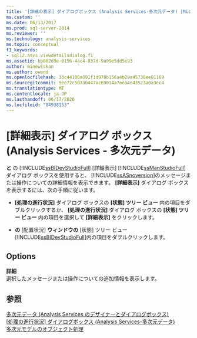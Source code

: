 ```yaml
---
title: '[詳細の表示] ダイアログボックス (Analysis Services-多次元データ) |Microsoft Docs'
ms.custom: ''
ms.date: 06/13/2017
ms.prod: sql-server-2014
ms.reviewer: ''
ms.technology: analysis-services
ms.topic: conceptual
f1_keywords:
- sql12.asvs.viewdetailsdialog.f1
ms.assetid: bb062d9e-0156-4ac4-837d-9a99e5dd5e93
author: minewiskan
ms.author: owend
ms.openlocfilehash: 33c44106a091f1d970b156a4b29a45738ee81169
ms.sourcegitcommit: 9ee72c507ab447ac69014a7eea4e43523a0a3ec4
ms.translationtype: MT
ms.contentlocale: ja-JP
ms.lasthandoff: 06/17/2020
ms.locfileid: "84938153"
---
```

# <a name="view-details-dialog-box-analysis-services---multidimensional-data"></a>[詳細表示] ダイアログ ボックス (Analysis Services - 多次元データ)
  **と** の [!INCLUDE[ssBIDevStudioFull](../includes/ssbidevstudiofull-md.md)] [詳細表示] [!INCLUDE[ssManStudioFull](../includes/ssmanstudiofull-md.md)] ダイアログ ボックスを使用すると、 [!INCLUDE[ssASnoversion](../includes/ssasnoversion-md.md)]のメッセージまたは操作についての詳細情報を表示できます。 **[詳細表示]** ダイアログ ボックスを表示するには、次の手順に従います。  
  
-   **[処理の進行状況]** ダイアログ ボックスの **[状態] ツリー ビュー** 内の項目をダブルクリックするか、 **[処理の進行状況]** ダイアログ ボックスの **[状態] ツリー ビュー** 内の項目を選択して **[詳細表示]** をクリックします。  
  
-   **の** [配置状況] **ウィンドウの** [状態] ツリー ビュー [!INCLUDE[ssBIDevStudioFull](../includes/ssbidevstudiofull-md.md)]内の項目をダブルクリックします。  
  
## <a name="options"></a>Options  
 **詳細**  
 選択したメッセージまたは操作についての追加情報を表示します。  
  
## <a name="see-also"></a>参照  
 [多次元データ &#40;Analysis Services のデザイナーとダイアログボックス&#41;](analysis-services-designers-and-dialog-boxes-multidimensional-data.md)   
 [[処理の進行状況] ダイアログボックス &#40;Analysis Services-多次元データ&#41;](process-progress-dialog-box-analysis-services-multidimensional-data.md)   
 [多次元モデルのオブジェクト処理](multidimensional-models/processing-a-multidimensional-model-analysis-services.md)  
  
  
